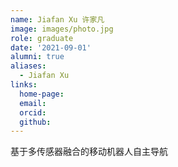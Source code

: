 ```yaml
---
name: Jiafan Xu 许家凡
image: images/photo.jpg
role: graduate
date: '2021-09-01'
alumni: true
aliases:
  - Jiafan Xu
links:
  home-page: 
  email: 
  orcid: 
  github: 
---
```


基于多传感器融合的移动机器人自主导航